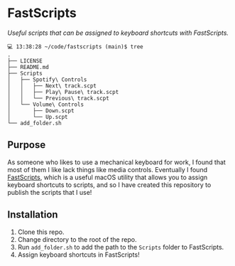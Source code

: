 # FastScripts
_Useful scripts that can be assigned to keyboard shortcuts with FastScripts._

```
💻 13:38:28 ~/code/fastscripts (main)$ tree
.
├── LICENSE
├── README.md
├── Scripts
│   ├── Spotify\ Controls
│   │   ├── Next\ track.scpt
│   │   ├── Play\ Pause\ track.scpt
│   │   └── Previous\ track.scpt
│   └── Volume\ Controls
│       ├── Down.scpt
│       └── Up.scpt
└── add_folder.sh
```

## Purpose

As someone who likes to use a mechanical keyboard for work, I found that most of them I like lack things like media controls. Eventually I found [FastScripts](https://red-sweater.com/fastscripts/), which is a useful macOS utility that allows you to assign keyboard shortcuts to scripts, and so I have created this repository to publish the scripts that I use!

## Installation

1. Clone this repo.
2. Change directory to the root of the repo.
3. Run `add_folder.sh` to add the path to the `Scripts` folder to FastScripts.
4. Assign keyboard shortcuts in FastScripts!